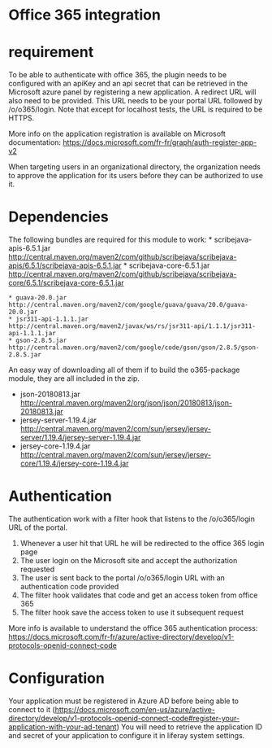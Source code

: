 # Office 365 integration

# requirement

To be able to authenticate with office 365, the plugin needs to be configured with an apiKey and an api secret that can be retrieved in the Microsoft azure panel by registering a new application. A redirect URL will also need to be provided. This URL needs to be your portal URL followed by /o/o365/login. Note that except for localhost tests, the URL is required to be HTTPS.

More info on the application registration is available on Microsoft documentation: https://docs.microsoft.com/fr-fr/graph/auth-register-app-v2

When targeting users in an organizational directory, the organization needs to approve the application for its users before they can be authorized to use it.

# Dependencies

The following bundles are required for this module to work:
    * scribejava-apis-6.5.1.jar http://central.maven.org/maven2/com/github/scribejava/scribejava-apis/6.5.1/scribejava-apis-6.5.1.jar
    * scribejava-core-6.5.1.jar http://central.maven.org/maven2/com/github/scribejava/scribejava-core/6.5.1/scribejava-core-6.5.1.jar
 
    * guava-20.0.jar http://central.maven.org/maven2/com/google/guava/guava/20.0/guava-20.0.jar
    * jsr311-api-1.1.1.jar http://central.maven.org/maven2/javax/ws/rs/jsr311-api/1.1.1/jsr311-api-1.1.1.jar
    * gson-2.8.5.jar http://central.maven.org/maven2/com/google/code/gson/gson/2.8.5/gson-2.8.5.jar
    
An easy way of downloading all of them if to build the o365-package module, they are all included in the zip.

* json-20180813.jar http://central.maven.org/maven2/org/json/json/20180813/json-20180813.jar
* jersey-server-1.19.4.jar http://central.maven.org/maven2/com/sun/jersey/jersey-server/1.19.4/jersey-server-1.19.4.jar
* jersey-core-1.19.4.jar http://central.maven.org/maven2/com/sun/jersey/jersey-core/1.19.4/jersey-core-1.19.4.jar

# Authentication

The authentication work with a filter hook that listens to the /o/o365/login URL of the portal. 

1. Whenever a user hit that URL he will be redirected to the office 365 login page
2. The user login on the Microsoft site and accept the authorization requested
3. The user is sent back to the portal /o/o365/login URL with an authentication code provided
4. The filter hook validates that code and get an access token from office 365
5. The filter hook save the access token to use it subsequent request

More info is available to understand the office 365 authentication process: https://docs.microsoft.com/fr-fr/azure/active-directory/develop/v1-protocols-openid-connect-code

# Configuration
Your application must be registered in Azure AD before being able to connect to it (https://docs.microsoft.com/en-us/azure/active-directory/develop/v1-protocols-openid-connect-code#register-your-application-with-your-ad-tenant)
You will need to retrieve the application ID and secret of your application to configure it in liferay system settings.
